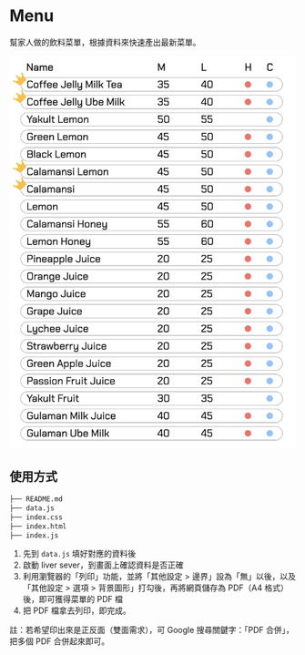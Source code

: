 # Menu

幫家人做的飲料菜單，根據資料來快速產出最新菜單。

![screenshot](/screenshot.png)

## 使用方式

```text
├── README.md
├── data.js
├── index.css
├── index.html
├── index.js
```

1. 先到 `data.js` 填好對應的資料後
2. 啟動 liver sever，到畫面上確認資料是否正確
3. 利用瀏覽器的「列印」功能，並將「其他設定 > 邊界」設為「無」以後，以及「其他設定 > 選項 > 背景圖形」打勾後，再將網頁儲存為 PDF（A4 格式）後，即可獲得菜單的 PDF 檔
4. 把 PDF 檔拿去列印，即完成。

註：若希望印出來是正反面（雙面需求），可 Google 搜尋關鍵字：「PDF 合併」，把多個 PDF 合併起來即可。
